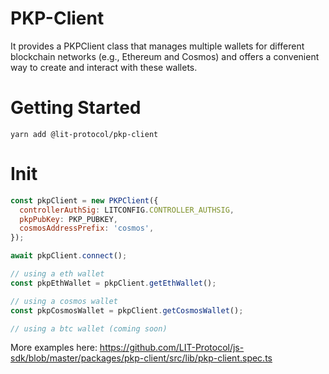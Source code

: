 # PKP-Client

It provides a PKPClient class that manages multiple wallets for different blockchain networks (e.g., Ethereum and Cosmos) and offers a convenient way to create and interact with these wallets.

# Getting Started

```
yarn add @lit-protocol/pkp-client
```

# Init

```js
const pkpClient = new PKPClient({
  controllerAuthSig: LITCONFIG.CONTROLLER_AUTHSIG,
  pkpPubKey: PKP_PUBKEY,
  cosmosAddressPrefix: 'cosmos',
});

await pkpClient.connect();

// using a eth wallet
const pkpEthWallet = pkpClient.getEthWallet();

// using a cosmos wallet
const pkpCosmosWallet = pkpClient.getCosmosWallet();

// using a btc wallet (coming soon)

```

More examples here:
https://github.com/LIT-Protocol/js-sdk/blob/master/packages/pkp-client/src/lib/pkp-client.spec.ts
